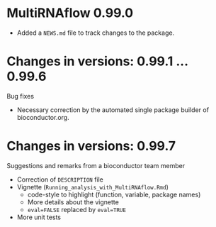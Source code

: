 # MultiRNAflow 0.99.0

* Added a `NEWS.md` file to track changes to the package.

# Changes in versions: 0.99.1 ... 0.99.6

Bug fixes

* Necessary correction by the automated single package builder of bioconductor.org.

# Changes in versions: 0.99.7

Suggestions and remarks from a bioconductor team member

* Correction of `DESCRIPTION` file
* Vignette (`Running_analysis_with_MultiRNAflow.Rmd`)
  - code-style to highlight (function, variable, package names)
  - More details about the vignette
  - `eval=FALSE` replaced by `eval=TRUE`
* More unit tests
